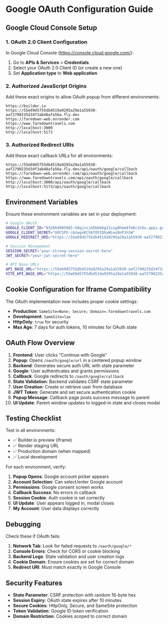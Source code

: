 # Google OAuth Configuration Guide

## Google Cloud Console Setup

### 1. OAuth 2.0 Client Configuration

In Google Cloud Console (https://console.cloud.google.com/):

1. Go to **APIs & Services** > **Credentials**
2. Select your OAuth 2.0 Client ID (or create a new one)
3. Set **Application type** to **Web application**

### 2. Authorized JavaScript Origins

Add these exact origins to allow OAuth popup from different environments:

```
https://builder.io
https://55e69d5755db4519a9295a29a1a55930-aaf2790235d34f3ab48afa56a.fly.dev
https://faredown-web.onrender.com
https://www.faredowntravels.com
http://localhost:3000
http://localhost:5173
```

### 3. Authorized Redirect URIs

Add these exact callback URLs for all environments:

```
https://55e69d5755db4519a9295a29a1a55930-aaf2790235d34f3ab48afa56a.fly.dev/api/oauth/google/callback
https://faredown-web.onrender.com/api/oauth/google/callback
https://www.faredowntravels.com/api/oauth/google/callback
http://localhost:3000/api/oauth/google/callback
http://localhost:5173/api/oauth/google/callback
```

## Environment Variables

Ensure these environment variables are set in your deployment:

```bash
# Google OAuth
GOOGLE_CLIENT_ID="832664905965-h8qjvsjm5bbb6g21iug8hmm4f46c2n5u.apps.googleusercontent.com"
GOOGLE_CLIENT_SECRET="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"
GOOGLE_REDIRECT_URI="https://55e69d5755db4519a9295a29a1a55930-aaf2790235d34f3ab48afa56a.fly.dev/api/oauth/google/callback"

# Session Management
SESSION_SECRET="your-strong-session-secret-here"
JWT_SECRET="your-jwt-secret-here"

# API Base URLs
API_BASE_URL="https://55e69d5755db4519a9295a29a1a55930-aaf2790235d34f3ab48afa56a.fly.dev/api"
VITE_API_BASE_URL="https://55e69d5755db4519a9295a29a1a55930-aaf2790235d34f3ab48afa56a.fly.dev/api"
```

## Cookie Configuration for Iframe Compatibility

The OAuth implementation now includes proper cookie settings:

- **Production**: `SameSite=None; Secure; Domain=.faredowntravels.com`
- **Development**: `SameSite=lax`
- **HttpOnly**: `true` for security
- **Max Age**: 7 days for auth tokens, 10 minutes for OAuth state

## OAuth Flow Overview

1. **Frontend**: User clicks "Continue with Google"
2. **Popup**: Opens `/oauth/google/url` in a centered popup window
3. **Backend**: Generates secure auth URL with state parameter
4. **Google**: User authenticates and grants permissions
5. **Callback**: Google redirects to `/oauth/google/callback` 
6. **State Validation**: Backend validates CSRF state parameter
7. **User Creation**: Create or retrieve user from database
8. **JWT Token**: Generate and set secure authentication cookie
9. **Popup Message**: Callback page posts success message to parent
10. **UI Update**: Parent window updates to logged-in state and closes modal

## Testing Checklist

Test in all environments:

- ✅ Builder.io preview (iframe)
- ✅ Render staging URL
- ✅ Production domain (when mapped)
- ✅ Local development

For each environment, verify:

1. **Popup Opens**: Google account picker appears
2. **Account Selection**: Can select/enter Google account
3. **Permissions**: Google consent screen works
4. **Callback Success**: No errors in callback
5. **Session Cookie**: Auth cookie is set correctly
6. **UI Update**: User appears logged in, modal closes
7. **My Account**: User data displays correctly

## Debugging

Check these if OAuth fails:

1. **Network Tab**: Look for failed requests to `/oauth/google/*`
2. **Console Errors**: Check for CORS or cookie blocking
3. **Backend Logs**: State validation and user creation logs
4. **Cookie Domain**: Ensure cookies are set for correct domain
5. **Redirect URI**: Must match exactly in Google Console

## Security Features

- **State Parameter**: CSRF protection with random 16-byte hex
- **Session Expiry**: OAuth state expires after 10 minutes
- **Secure Cookies**: HttpOnly, Secure, and SameSite protection
- **Token Validation**: Google ID token verification
- **Domain Restriction**: Cookies scoped to correct domain
